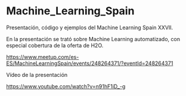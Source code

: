 # Machine_Learning_Spain

Presentación, código y ejemplos del Machine Learning Spain XXVII.

En la presentación se trató sobre Machine Learning automatizado, con especial cobertura de la oferta de H2O.

https://www.meetup.com/es-ES/MachineLearningSpain/events/248264371/?eventId=248264371

Vídeo de la presentación

https://www.youtube.com/watch?v=n91hF1iD_-g
